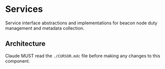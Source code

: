 # Services

Service interface abstractions and implementations for beacon node duty management and metadata collection.

## Architecture  
Claude MUST read the `./CURSOR.mdc` file before making any changes to this component.